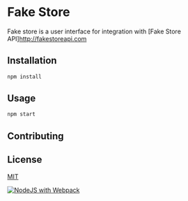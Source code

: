 # Fake Store

Fake store is a user interface for integration with [Fake Store API]<http://fakestoreapi.com>

## Installation

```bash
npm install
```

## Usage

```bash
npm start
```

## Contributing

## License

[MIT](https://choosealicense.com/licenses/mit/)

[![NodeJS with Webpack](https://github.com/fralewsmi/fake-store-ui/actions/workflows/webpack.yml/badge.svg)](https://github.com/fralewsmi/fake-store-ui/actions/workflows/webpack.yml)
